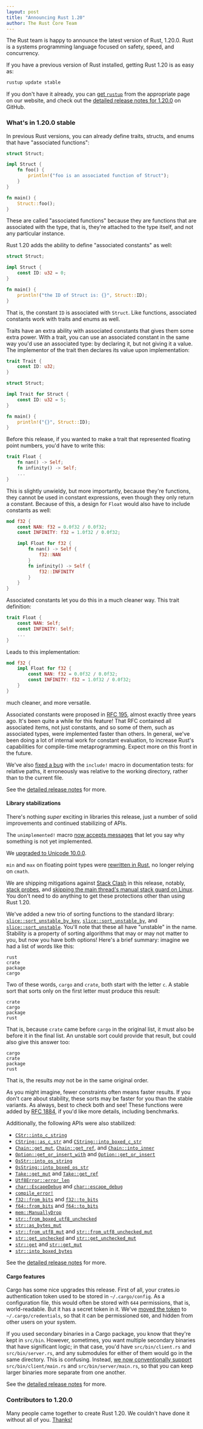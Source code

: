 ```yaml
---
layout: post
title: "Announcing Rust 1.20"
author: The Rust Core Team
---
```


The Rust team is happy to announce the latest version of Rust, 1.20.0. Rust
is a systems programming language focused on safety, speed, and concurrency.

If you have a previous version of Rust installed, getting Rust 1.20 is as easy as:

```bash
rustup update stable
```

If you don't have it already, you can [get `rustup`][install] from the
appropriate page on our website, and check out the [detailed release notes for
1.20.0][notes] on GitHub.

[install]: https://www.rust-lang.org/install.html
[notes]: https://github.com/rust-lang/rust/blob/master/RELEASES.md#version-1200-2017-08-31

### What's in 1.20.0 stable

In previous Rust versions, you can already define traits, structs, and enums
that have "associated functions":

```rust
struct Struct;

impl Struct {
    fn foo() {
        println!("foo is an associated function of Struct");
    }
}

fn main() {
    Struct::foo();
}
```

These are called "associated functions" because they are functions that are
associated with the type, that is, they're attached to the type itself, and
not any particular instance.

Rust 1.20 adds the ability to define "associated constants" as well:

```rust
struct Struct;

impl Struct {
    const ID: u32 = 0;
}

fn main() {
    println!("the ID of Struct is: {}", Struct::ID);
}
```

That is, the constant `ID` is associated with `Struct`. Like functions,
associated constants work with traits and enums as well.

Traits have an extra ability with associated constants that gives them some
extra power. With a trait, you can use an associated constant in the same way
you'd use an associated type: by declaring it, but not giving it a value. The
implementor of the trait then declares its value upon implementation:

```rust
trait Trait {
    const ID: u32;
}

struct Struct;

impl Trait for Struct {
    const ID: u32 = 5;
}

fn main() {
    println!("{}", Struct::ID);
}
```

Before this release, if you wanted to make a trait that represented floating
point numbers, you'd have to write this:

```rust
trait Float {
    fn nan() -> Self;
    fn infinity() -> Self;
    ...
}
```

This is slightly unwieldy, but more importantly, because they're functions, they
cannot be used in constant expressions, even though they only return a constant.
Because of this, a design for `Float` would also have to include constants as well:

```rust
mod f32 {
    const NAN: f32 = 0.0f32 / 0.0f32;
    const INFINITY: f32 = 1.0f32 / 0.0f32;

    impl Float for f32 {
        fn nan() -> Self {
            f32::NAN
        }
        fn infinity() -> Self {
            f32::INFINITY
        }
    }
}
```

Associated constants let you do this in a much cleaner way. This trait definition:

```rust
trait Float {
    const NAN: Self;
    const INFINITY: Self;
    ...
}
```

Leads to this implementation:

```rust
mod f32 {
    impl Float for f32 {
        const NAN: f32 = 0.0f32 / 0.0f32;
        const INFINITY: f32 = 1.0f32 / 0.0f32;
    }
}
```

much cleaner, and more versatile.

Associated constants were proposed in [RFC 195], almost exactly three years ago. It's
been quite a while for this feature! That RFC contained all associated items, not just
constants, and so some of them, such as associated types, were implemented faster than
others. In general, we've been doing a lot of internal work for constant evaluation,
to increase Rust's capabilities for compile-time metaprogramming. Expect more on this
front in the future.

[RFC 195]: https://github.com/rust-lang/rfcs/blob/master/text/0195-associated-items.md

We've also [fixed a bug] with the `include!` macro in documentation tests: for relative
paths, it erroneously was relative to the working directory, rather than to the current file.

[fixed a bug]: https://github.com/rust-lang/rust/pull/43782

See the [detailed release notes][notes] for more.

#### Library stabilizations

There's nothing *super* exciting in libraries this release, just a number of solid
improvements and continued stabilizing of APIs.

The `unimplemented!` macro [now accepts
messages](https://github.com/rust-lang/rust/pull/42155) that let you say why
something is not yet implemented.

We [upgraded to Unicode 10.0.0](https://github.com/rust-lang/rust/pull/42999).

`min` and `max` on floating point types were [rewritten in
Rust](https://github.com/rust-lang/rust/pull/42430), no longer relying on
`cmath`.

We are shipping mitigations against [Stack
Clash](https://access.redhat.com/security/vulnerabilities/stackguard) in this
release, notably, [stack probes], and [skipping the main thread's manual
stack guard on Linux]. You don't need to do anything to get these protections
other than using Rust 1.20.

[stack probes]: https://github.com/rust-lang/rust/pull/42816
[skipping the main thread's manual stack guard on Linux]: https://github.com/rust-lang/rust/pull/43072

We've added a new trio of sorting functions to the standard library:
[`slice::sort_unstable_by_key`], [`slice::sort_unstable_by`], and
[`slice::sort_unstable`]. You'll note that these all have "unstable" in the name.
Stability is a property of sorting algorithms that may or may not matter to you,
but now you have both options! Here's a brief summary: imagine we had a list
of words like this:

```text
rust
crate
package
cargo
```

Two of these words, `cargo` and `crate`, both start with the letter `c`. A stable
sort that sorts only on the first letter must produce this result:

```text
crate
cargo
package
rust
```

That is, because `crate` came before `cargo` in the original list, it must also be
before it in the final list. An unstable sort could provide that result, but could
also give this answer too:

```text
cargo
crate
package
rust
```

That is, the results *may* not be in the same original order.

As you might imagine, fewer constraints often means faster results. If you don't care
about stability, these sorts may be faster for you than the stable variants. As always,
best to check both and see! These functions were added by [RFC 1884], if you'd like
more details, including benchmarks.

[RFC 1884]: https://github.com/rust-lang/rfcs/blob/master/text/1884-unstable-sort.md

Additionally, the following APIs were also stabilized:

- [`CStr::into_c_string`]
- [`CString::as_c_str`] and [`CString::into_boxed_c_str`]
- [`Chain::get_mut`], [`Chain::get_ref`], and [`Chain::into_inner`]
- [`Option::get_or_insert_with`] and [`Option::get_or_insert`]
- [`OsStr::into_os_string`]
- [`OsString::into_boxed_os_str`]
- [`Take::get_mut`] and [`Take::get_ref`]
- [`Utf8Error::error_len`]
- [`char::EscapeDebug`] and [`char::escape_debug`]
- [`compile_error!`]
- [`f32::from_bits`] and [`f32::to_bits`]
- [`f64::from_bits`] and [`f64::to_bits`]
- [`mem::ManuallyDrop`]
- [`str::from_boxed_utf8_unchecked`]
- [`str::as_bytes_mut`]
- [`str::from_utf8_mut`] and [`str::from_utf8_unchecked_mut`]
- [`str::get_unchecked`] and [`str::get_unchecked_mut`]
- [`str::get`] and [`str::get_mut`]
- [`str::into_boxed_bytes`]

[`CStr::into_c_string`]: https://doc.rust-lang.org/std/ffi/struct.CStr.html#method.into_c_string
[`CString::as_c_str`]: https://doc.rust-lang.org/std/ffi/struct.CString.html#method.as_c_str
[`CString::into_boxed_c_str`]: https://doc.rust-lang.org/std/ffi/struct.CString.html#method.into_boxed_c_str
[`Chain::get_mut`]: https://doc.rust-lang.org/std/io/struct.Chain.html#method.get_mut
[`Chain::get_ref`]: https://doc.rust-lang.org/std/io/struct.Chain.html#method.get_ref
[`Chain::into_inner`]: https://doc.rust-lang.org/std/io/struct.Chain.html#method.into_inner
[`Option::get_or_insert_with`]: https://doc.rust-lang.org/std/option/enum.Option.html#method.get_or_insert_with
[`Option::get_or_insert`]: https://doc.rust-lang.org/std/option/enum.Option.html#method.get_or_insert
[`OsStr::into_os_string`]: https://doc.rust-lang.org/std/ffi/struct.OsStr.html#method.into_os_string
[`OsString::into_boxed_os_str`]: https://doc.rust-lang.org/std/ffi/struct.OsString.html#method.into_boxed_os_str
[`Take::get_mut`]: https://doc.rust-lang.org/std/io/struct.Take.html#method.get_mut
[`Take::get_ref`]: https://doc.rust-lang.org/std/io/struct.Take.html#method.get_ref
[`Utf8Error::error_len`]: https://doc.rust-lang.org/std/str/struct.Utf8Error.html#method.error_len
[`char::EscapeDebug`]: https://doc.rust-lang.org/std/char/struct.EscapeDebug.html
[`char::escape_debug`]: https://doc.rust-lang.org/std/primitive.char.html#method.escape_debug
[`compile_error!`]: https://doc.rust-lang.org/std/macro.compile_error.html
[`f32::from_bits`]: https://doc.rust-lang.org/std/primitive.f32.html#method.from_bits
[`f32::to_bits`]: https://doc.rust-lang.org/std/primitive.f32.html#method.to_bits
[`f64::from_bits`]: https://doc.rust-lang.org/std/primitive.f64.html#method.from_bits
[`f64::to_bits`]: https://doc.rust-lang.org/std/primitive.f64.html#method.to_bits
[`mem::ManuallyDrop`]: https://doc.rust-lang.org/std/mem/union.ManuallyDrop.html
[`slice::sort_unstable_by_key`]: https://doc.rust-lang.org/std/primitive.slice.html#method.sort_unstable_by_key
[`slice::sort_unstable_by`]: https://doc.rust-lang.org/std/primitive.slice.html#method.sort_unstable_by
[`slice::sort_unstable`]: https://doc.rust-lang.org/std/primitive.slice.html#method.sort_unstable
[`str::from_boxed_utf8_unchecked`]: https://doc.rust-lang.org/std/str/fn.from_boxed_utf8_unchecked.html
[`str::as_bytes_mut`]: https://doc.rust-lang.org/std/primitive.str.html#method.as_bytes_mut
[`str::from_utf8_mut`]: https://doc.rust-lang.org/std/str/fn.from_utf8_mut.html
[`str::from_utf8_unchecked_mut`]: https://doc.rust-lang.org/std/str/fn.from_utf8_unchecked_mut.html
[`str::get_mut`]: https://doc.rust-lang.org/std/primitive.str.html#method.get_mut
[`str::get_unchecked_mut`]: https://doc.rust-lang.org/std/primitive.str.html#method.get_unchecked_mut
[`str::get_unchecked`]: https://doc.rust-lang.org/std/primitive.str.html#method.get_unchecked
[`str::get`]: https://doc.rust-lang.org/std/primitive.str.html#method.get
[`str::into_boxed_bytes`]: https://doc.rust-lang.org/std/primitive.str.html#method.into_boxed_bytes

See the [detailed release notes][notes] for more.

#### Cargo features

Cargo has some nice upgrades this release. First of all, your crates.io
authentication token used to be stored in `~/.cargo/config`. As a configuration
file, this would often be stored with `644` permissions, that is, world-readable.
But it has a secret token in it. We've [moved the token] to `~/.cargo/credentials`,
so that it can be permissioned `600`, and hidden from other users on your system.

[moved the token]: https://github.com/rust-lang/cargo/pull/3978

If you used secondary binaries in a Cargo package, you know that they're kept
in `src/bin`. However, sometimes, you want multiple secondary binaries that
have significant logic; in that case, you'd have `src/bin/client.rs` and
`src/bin/server.rs`, and any submodules for either of them would go in the
same directory. This is confusing. Instead, [we now conventionally support]
`src/bin/client/main.rs` and `src/bin/server/main.rs`, so that you can keep
larger binaries more separate from one another.

[we now conventionally support]: https://github.com/rust-lang/cargo/pull/4214

See the [detailed release notes][notes] for more.

### Contributors to 1.20.0

Many people came together to create Rust 1.20. We couldn't have done it without
all of you. [Thanks!](https://thanks.rust-lang.org/rust/1.20.0)

